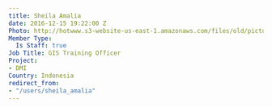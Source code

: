 ```yaml
---
title: Sheila Amalia
date: 2016-12-15 19:22:00 Z
Photo: http://hotwww.s3-website-us-east-1.amazonaws.com/files/old/pictures/picture-349-1481831812.png
Member Type:
  Is Staff: true
Job Title: GIS Training Officer
Project:
- DMI
Country: Indonesia
redirect_from:
- "/users/sheila_amalia"
---
```


